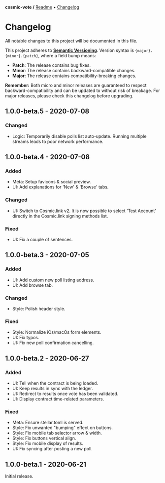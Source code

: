 **cosmic-vote /**
[Readme](https://cosmic.vote)
• [Changelog](https://cosmic.vote/CHANGELOG)

# Changelog

All notable changes to this project will be documented in this file.

This project adheres to **[Semantic
Versioning](https://semver.org/spec/v2.0.0.html)**. Version syntax is
`{major}.{minor}.{patch}`, where a field bump means:

- **Patch**: The release contains bug fixes.
- **Minor**: The release contains backward-compatible changes.
- **Major**: The release contains compatibility-breaking changes.

**Remember:** Both micro and minor releases are guaranteed to respect
backward-compatibility and can be updated to without risk of breakage. For major
releases, please check this changelog before upgrading.

## 1.0.0-beta.5 - 2020-07-08

### Changed

- Logic: Temporarily disable polls list auto-update. Running multiple streams
  leads to poor network performance.

## 1.0.0-beta.4 - 2020-07-08

### Added

- Meta: Setup favicons & social preview.
- UI: Add explanations for 'New' & 'Browse' tabs.

### Changed

- UI: Switch to Cosmic.link v2. It is now possible to select 'Test Account'
  directly in the Cosmic.link signing methods list.

### Fixed

- UI: Fix a couple of sentences.

## 1.0.0-beta.3 - 2020-07-05

### Added

- UI: Add custom new poll listing address.
- UI: Add browse tab.

### Changed

- Style: Polish header style.

### Fixed

- Style: Normalize iOs/macOs form elements.
- UI: Fix typos.
- UI: Fix new poll confirmation cancelling.

## 1.0.0-beta.2 - 2020-06-27

### Added

- UI: Tell when the contract is being loaded.
- UI: Keep results in sync with the ledger.
- UI: Redirect to results once vote has been validated.
- UI: Display contract time-related parameters.

### Fixed

- Meta: Ensure stellar.toml is served.
- Style: Fix unwanted "bumping" effect on buttons.
- Style: Fix mobile tab selector arrow & width.
- Style: Fix buttons vertical align.
- Style: Fix mobile display of results.
- UI: Fix syncing after posting a new poll.

## 1.0.0-beta.1 - 2020-06-21

Initial release.
